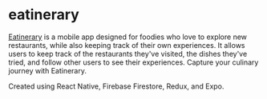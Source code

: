 # eatinerary

[Eatinerary](https://tej-thambi.github.io/eat-site/) is a mobile app designed for foodies who love to explore new restaurants, while also keeping track of their own experiences. It allows users to keep track of the restaurants they've visited, the dishes they've tried, and follow other users to see their experiences. Capture your culinary journey with Eatinerary. 

Created using React Native, Firebase Firestore, Redux, and Expo.
